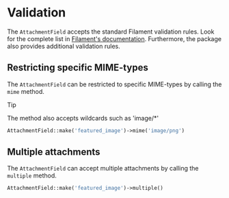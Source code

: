 # Validation

The `AttachmentField` accepts the standard Filament validation rules. Look for the complete list in [Filament's documentation](https://filamentphp.com/docs/3.x/forms/validation). Furthermore, the package also provides additional validation rules.

## Restricting specific MIME-types

The `AttachmentField` can be restricted to specific MIME-types by calling the `mime` method.

> [!TIP]
> The method also accepts wildcards such as 'image/*'

```php
AttachmentField::make('featured_image')->mime('image/png')
```

## Multiple attachments

The `AttachmentField` can accept multiple attachments by calling the `multiple` method.

```php
AttachmentField::make('featured_image')->multiple()
```